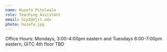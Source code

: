 ```yaml
---
name: Huzefa Pitolwala
role: Teaching Assistant
email: hip2@njit.edu
photo: huzefa.jpg
---
```

Office Hours: Mondays, 3:00-4:00pm eastern and Tuesdays 6:00-7:00pm eastern, GITC 4th floor TBD